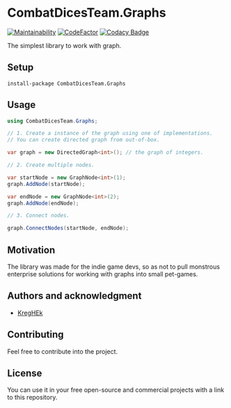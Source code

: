 # CombatDicesTeam.Graphs

[![Maintainability](https://api.codeclimate.com/v1/badges/a45b998de638640f1774/maintainability)](https://codeclimate.com/github/kreghek/CombatDicesTeam.Graphs/maintainability)
[![CodeFactor](https://www.codefactor.io/repository/github/kreghek/combatdicesteam.graphs/badge)](https://www.codefactor.io/repository/github/kreghek/combatdicesteam.graphs)
[![Codacy Badge](https://app.codacy.com/project/badge/Grade/f76dcd9be48548edaa4a28e5f59fc1ef)](https://app.codacy.com/gh/kreghek/CombatDicesTeam.Graphs/dashboard?utm_source=gh&utm_medium=referral&utm_content=&utm_campaign=Badge_grade)

The simplest library to work with graph.

## Setup

```
install-package CombatDicesTeam.Graphs
```

## Usage

```c#
using CombatDicesTeam.Graphs;

// 1. Create a instance of the graph using one of implementations.
// You can create directed graph from out-of-box.

var graph = new DirectedGraph<int>(); // the graph of integers.

// 2. Create multiple nodes.

var startNode = new GraphNode<int>(1);
graph.AddNode(startNode);

var endNode = new GraphNode<int>(2);
graph.AddNode(endNode);

// 3. Connect nodes.

graph.ConnectNodes(startNode, endNode);
```

## Motivation

The library was made for the indie game devs, so as not to pull monstrous enterprise solutions for working with graphs into small pet-games.

## Authors and acknowledgment

*    [KregHEk](https://github.com/kreghek)

## Contributing

Feel free to contribute into the project.

## License

You can use it in your free open-source and commercial projects with a link to this repository.

